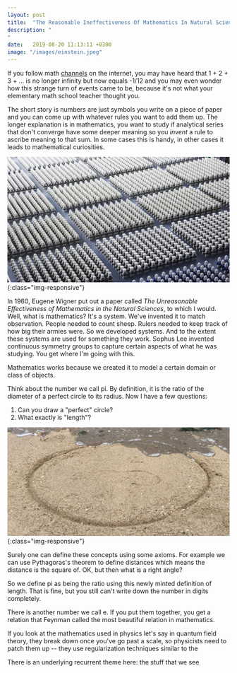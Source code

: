 ```yaml
---
layout: post
title:  "The Reasonable Ineffectiveness Of Mathematics In Natural Sciences"
description: "
"
date:   2019-08-20 11:13:11 +0300
image: "/images/einstein.jpeg"
---
```

If you follow math [channels](https://www.youtube.com/watch?v=w-I6XTVZXww) on the internet, you may have heard that 1 + 2 + 3 + ... is no longer infinity but now equals -1/12 and you may even wonder how this strange turn of events came to be, because it's not what your elementary math school teacher thought you.

The short story is numbers are just symbols you write on a piece of paper and you can come up with whatever rules you want to add them up. The longer explanation is in mathematics, you want to study if analytical series that don't converge have some deeper meaning so you *invent* a rule to ascribe meaning to that sum. In some cases this is handy, in other cases it leads to mathematical curiosities.

![einstein](/images/army2.jpg){:class="img-responsive"}

In 1960, Eugene Wigner put out a paper called *The Unreasonable Effectiveness of Mathematics in the Natural Sciences*, to which I would. Well, what is mathematics? It's a system. We've invented it to match observation. People needed to count sheep. Rulers needed to keep track of how big their armies were. So we developed systems. And to the extent these systems are used for something they work. Sophus Lee invented continuous symmetry groups to capture certain aspects of what he was studying. You get where I'm going with this.

Mathematics works because we created it to model a certain domain or class of objects.

Think about the number we call pi. By definition, it is the ratio of the diameter of a perfect circle to its radius. Now I have a few questions:

1. Can you draw a "perfect" circle?
2. What exactly is "length"?

![einstein](/images/sand.png){:class="img-responsive"}

Surely one can define these concepts using some axioms. For example we can use Pythagoras's theorem to define distances which means the distance is the square of. OK, but then what is a right angle?

So we define pi as being the ratio using this newly minted definition of length. That is fine, but you still can't write down the number in digits completely.

There is another number we call e. If you put them together, you get a relation that Feynman called the most beautiful relation in mathematics.

If you look at the mathematics used in physics let's say in quantum field theory, they break down once you've go past a scale, so physicists need to patch them up -- they use regularization techniques similar to the

There is an underlying recurrent theme here: the stuff that we see
